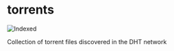 torrents 
========
![Indexed](https://img.shields.io/badge/indexed-143058-blue)

Collection of torrent files discovered in the DHT network
